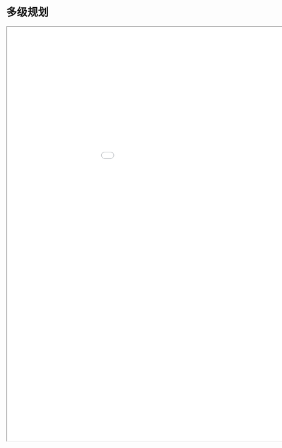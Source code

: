
# 多级规划
<div class="pdf-class">
    <iframe  src=\texpdf\part-opt-chap-gmlp.pdf width="1100" height="1100">
    </iframe>
</div>
